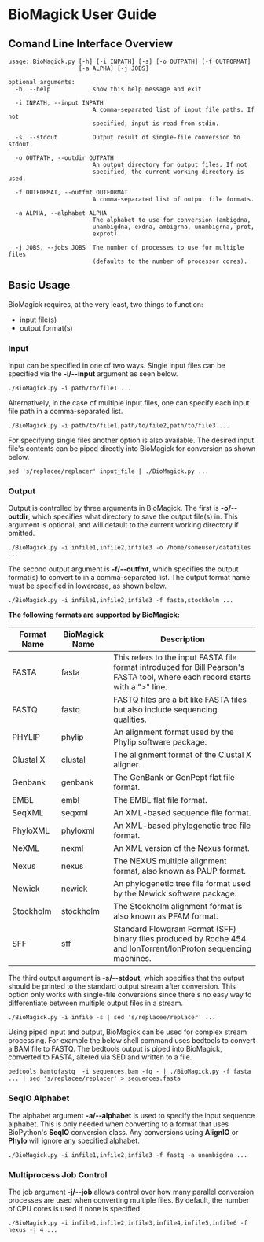 # BioMagick User Guide

## Comand Line Interface Overview

	usage: BioMagick.py [-h] [-i INPATH] [-s] [-o OUTPATH] [-f OUTFORMAT]
	                    [-a ALPHA] [-j JOBS]
	
	optional arguments:
	  -h, --help            show this help message and exit
	  
	  -i INPATH, --input INPATH
	                        A comma-separated list of input file paths. If not
	                        specified, input is read from stdin.
	  
	  -s, --stdout          Output result of single-file conversion to stdout.
	  
	  -o OUTPATH, --outdir OUTPATH
	                        An output directory for output files. If not
	                        specified, the current working directory is used.
	  
	  -f OUTFORMAT, --outfmt OUTFORMAT
	                        A comma-separated list of output file formats.
	  
	  -a ALPHA, --alphabet ALPHA
	                        The alphabet to use for conversion (ambigdna,
	                        unambigdna, exdna, ambigrna, unambigrna, prot,
	                        exprot).
	  
	  -j JOBS, --jobs JOBS  The number of processes to use for multiple files
	                        (defaults to the number of processor cores).
                        
## Basic Usage


BioMagick requires, at the very least, two things to function:

* input file(s)
* output format(s)
 
### Input

Input can be specified in one of two ways. Single input files can be specified via the **-i/--input** argument as seen below.

```
./BioMagick.py -i path/to/file1 ...
```
 
Alternatively, in the case of multiple input files, one can specify each input file path in a comma-separated list.

```
./BioMagick.py -i path/to/file1,path/to/file2,path/to/file3 ...
```

For specifying single files another option is also available. The desired input file's contents can be piped directly into BioMagick for conversion as shown below.

```
sed 's/replacee/replacer' input_file | ./BioMagick.py ...
```

### Output


Output is controlled by three arguments in BioMagick. The first is **-o/--outdir**, which specifies what directory to save the output file(s) in. This argument is optional, and will default to the current working directory if omitted.

```
./BioMagick.py -i infile1,infile2,infile3 -o /home/someuser/datafiles ...
```

The second output argument is **-f/--outfmt**, which specifies the output format(s) to convert to in a comma-separated list. The output format name must be specified in lowercase, as shown below.

```
./BioMagick.py -i infile1,infile2,infile3 -f fasta,stockholm ...
```
**The following formats are supported by BioMagick:**

| Format Name | BioMagick Name | Description                                                                                                                    |
|-------------|----------------|--------------------------------------------------------------------------------------------------------------------------------|
| FASTA       | fasta          | This refers to the input FASTA file format introduced for Bill Pearson's FASTA tool, where each record starts with a ">" line. |
| FASTQ       | fastq          | FASTQ files are a bit like FASTA files but also include sequencing qualities.                                                  |
| PHYLIP      | phylip         | An alignment format used by the Phylip software package.                                                                                                           |
| Clustal X   | clustal        | The alignment format of the Clustal X aligner.                                                                                  |
| Genbank     | genbank        | The GenBank or GenPept flat file format.                                                                                       |
| EMBL        | embl           | The EMBL flat file format.                                                                                                     |
| SeqXML      | seqxml         | An XML-based sequence file format.                                                                                              |
| PhyloXML    | phyloxml       | An XML-based phylogenetic tree file format.                                                                                      |
| NeXML       | nexml          | An XML version of the Nexus format.                                                                                            |
| Nexus       | nexus          | The NEXUS multiple alignment format, also known as PAUP format.                                                                |
| Newick      | newick         | An phylogenetic tree file format used by the Newick software package.                                                           |
| Stockholm   | stockholm      | The Stockholm alignment format is also known as PFAM format.                                                                   |
| SFF         | sff            | Standard Flowgram Format (SFF) binary files produced by Roche 454 and IonTorrent/IonProton sequencing machines.                |

The third output argument is **-s/--stdout**, which specifies that the output should be printed to the standard output stream after conversion. This option only works with single-file conversions since there's no easy way to differentiate between multiple output files in a stream.

```
./BioMagick.py -i infile -s | sed 's/replacee/replacer' ...
```

Using piped input and output, BioMagick can be used for complex stream processing. For example the below shell command uses bedtools to convert a BAM file to FASTQ. The bedtools output is piped into BioMagick, converted to FASTA, altered via SED and written to a file.    

```
bedtools bamtofastq  -i sequences.bam -fq - | ./BioMagick.py -f fasta ... | sed 's/replacee/replacer' > sequences.fasta
```

### SeqIO Alphabet


The alphabet argument **-a/--alphabet** is used to specify the input sequence alphabet. This is only needed when converting to a format that uses BioPython's **SeqIO** conversion class. Any conversions using **AlignIO** or **Phylo** will ignore any specified alphabet.

```
./BioMagick.py -i infile1,infile2,infile3 -f fastq -a unambigdna ...
```

### Multiprocess Job Control


The job argument **-j/--job** allows control over how many parallel conversion processes are used when converting multiple files. By default, the number of CPU cores is used if none is specified.

```
./BioMagick.py -i infile1,infile2,infile3,infile4,infile5,infile6 -f nexus -j 4 ...
```
